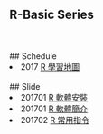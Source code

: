 ## R-Basic Series


<br>
<br>
## Schedule
<li> 2017 <a href="https://github.com/rladiestaipei/R-basic/blob/master/R%E5%AD%B8%E7%BF%92%E5%9C%B0%E5%9C%96.pdf" target="_blank">R 學習地圖</a> </li>


<br>
## Slide
<li> 201701 <a href="https://github.com/rladiestaipei/R-basic/blob/master/R%E8%BB%9F%E9%AB%94%E5%AE%89%E8%A3%9D.pdf" target="_blank">R 軟體安裝</a>  </li>
<li> 201701 <a href="https://github.com/rladiestaipei/R-basic/blob/master/R%E8%BB%9F%E9%AB%94%E7%B0%A1%E4%BB%8B.pdf" target="_blank">R 軟體簡介</a>  </li>
<li> 201702 <a href="" target="_blank">R 常用指令</a>  </li>
